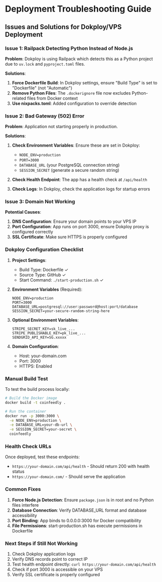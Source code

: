 # Deployment Troubleshooting Guide

## Issues and Solutions for Dokploy/VPS Deployment

### Issue 1: Railpack Detecting Python Instead of Node.js

**Problem**: Dokploy is using Railpack which detects this as a Python project due to `uv.lock` and `pyproject.toml` files.

**Solutions**:
1. **Force Dockerfile Build**: In Dokploy settings, ensure "Build Type" is set to "Dockerfile" (not "Automatic")
2. **Remove Python Files**: The `.dockerignore` file now excludes Python-related files from Docker context
3. **Use nixpacks.toml**: Added configuration to override detection

### Issue 2: Bad Gateway (502) Error

**Problem**: Application not starting properly in production.

**Solutions**:
1. **Check Environment Variables**: Ensure these are set in Dokploy:
   - `NODE_ENV=production`
   - `PORT=3000`
   - `DATABASE_URL` (your PostgreSQL connection string)
   - `SESSION_SECRET` (generate a secure random string)

2. **Check Health Endpoint**: The app has a health check at `/api/health`

3. **Check Logs**: In Dokploy, check the application logs for startup errors

### Issue 3: Domain Not Working

**Potential Causes**:
1. **DNS Configuration**: Ensure your domain points to your VPS IP
2. **Port Configuration**: App runs on port 3000, ensure Dokploy proxy is configured correctly
3. **SSL Certificate**: Make sure HTTPS is properly configured

### Dokploy Configuration Checklist

1. **Project Settings**:
   - Build Type: Dockerfile ✓
   - Source Type: GitHub ✓
   - Start Command: `./start-production.sh` ✓

2. **Environment Variables** (Required):
   ```
   NODE_ENV=production
   PORT=3000
   DATABASE_URL=postgresql://user:password@host:port/database
   SESSION_SECRET=your-secure-random-string-here
   ```

3. **Optional Environment Variables**:
   ```
   STRIPE_SECRET_KEY=sk_live_...
   STRIPE_PUBLISHABLE_KEY=pk_live_...
   SENDGRID_API_KEY=SG.xxxxx
   ```

4. **Domain Configuration**:
   - Host: your-domain.com
   - Port: 3000
   - HTTPS: Enabled

### Manual Build Test

To test the build process locally:

```bash
# Build the Docker image
docker build -t coinfeedly .

# Run the container
docker run -p 3000:3000 \
  -e NODE_ENV=production \
  -e DATABASE_URL=your-db-url \
  -e SESSION_SECRET=your-secret \
  coinfeedly
```

### Health Check URLs

Once deployed, test these endpoints:
- `https://your-domain.com/api/health` - Should return 200 with health status
- `https://your-domain.com/` - Should serve the application

### Common Fixes

1. **Force Node.js Detection**: Ensure `package.json` is in root and no Python files interfere
2. **Database Connection**: Verify DATABASE_URL format and database accessibility
3. **Port Binding**: App binds to 0.0.0.0:3000 for Docker compatibility
4. **File Permissions**: start-production.sh has execute permissions in Dockerfile

### Next Steps if Still Not Working

1. Check Dokploy application logs
2. Verify DNS records point to correct IP
3. Test health endpoint directly: `curl https://your-domain.com/api/health`
4. Check if port 3000 is accessible on your VPS
5. Verify SSL certificate is properly configured